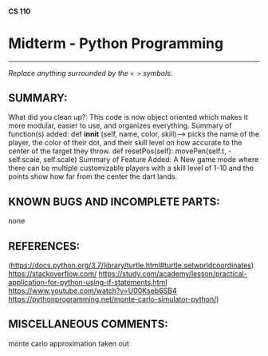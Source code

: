 #### CS 110
# Midterm - Python Programming

***

_Replace anything surrounded by the `< >` symbols._

## SUMMARY:
What did you clean up?:
This code is now object oriented which makes it more modular, easier to use, and organizes everything. 
Summary of function(s) added:
def __innit__ (self, name, color, skill)--> picks the name of the player, the color of their dot, and their skill level on how accurate to the center of the target they throw. 
def resetPos(self):
    movePen(self.t, -self.scale, self.scale)
Summary of Feature Added:
A New game mode where there can be multiple customizable players with a skill level of 1-10 and the points show how far from the center the dart lands. 
## KNOWN BUGS AND INCOMPLETE PARTS:
none
## REFERENCES:
(https://docs.python.org/3.7/library/turtle.html#turtle.setworldcoordinates)
https://stackoverflow.com/
https://study.com/academy/lesson/practical-application-for-python-using-if-statements.html
https://www.youtube.com/watch?v=U00Kseb6SB4
https://pythonprogramming.net/monte-carlo-simulator-python/)
## MISCELLANEOUS COMMENTS:
monte carlo approximation taken out

